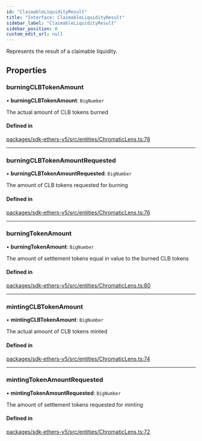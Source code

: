 ```yaml
---
id: "ClaimableLiquidityResult"
title: "Interface: ClaimableLiquidityResult"
sidebar_label: "ClaimableLiquidityResult"
sidebar_position: 0
custom_edit_url: null
---
```


Represents the result of a claimable liquidity.

## Properties

### burningCLBTokenAmount

• **burningCLBTokenAmount**: `BigNumber`

The actual amount of CLB tokens burned

#### Defined in

[packages/sdk-ethers-v5/src/entities/ChromaticLens.ts:78](https://github.com/chromatic-protocol/sdk/blob/2125f3c/packages/sdk-ethers-v5/src/entities/ChromaticLens.ts#L78)

___

### burningCLBTokenAmountRequested

• **burningCLBTokenAmountRequested**: `BigNumber`

The amount of CLB tokens requested for burning

#### Defined in

[packages/sdk-ethers-v5/src/entities/ChromaticLens.ts:76](https://github.com/chromatic-protocol/sdk/blob/2125f3c/packages/sdk-ethers-v5/src/entities/ChromaticLens.ts#L76)

___

### burningTokenAmount

• **burningTokenAmount**: `BigNumber`

The amount of settlement tokens equal in value to the burned CLB tokens

#### Defined in

[packages/sdk-ethers-v5/src/entities/ChromaticLens.ts:80](https://github.com/chromatic-protocol/sdk/blob/2125f3c/packages/sdk-ethers-v5/src/entities/ChromaticLens.ts#L80)

___

### mintingCLBTokenAmount

• **mintingCLBTokenAmount**: `BigNumber`

The actual amount of CLB tokens minted

#### Defined in

[packages/sdk-ethers-v5/src/entities/ChromaticLens.ts:74](https://github.com/chromatic-protocol/sdk/blob/2125f3c/packages/sdk-ethers-v5/src/entities/ChromaticLens.ts#L74)

___

### mintingTokenAmountRequested

• **mintingTokenAmountRequested**: `BigNumber`

The amount of settlement tokens requested for minting

#### Defined in

[packages/sdk-ethers-v5/src/entities/ChromaticLens.ts:72](https://github.com/chromatic-protocol/sdk/blob/2125f3c/packages/sdk-ethers-v5/src/entities/ChromaticLens.ts#L72)
